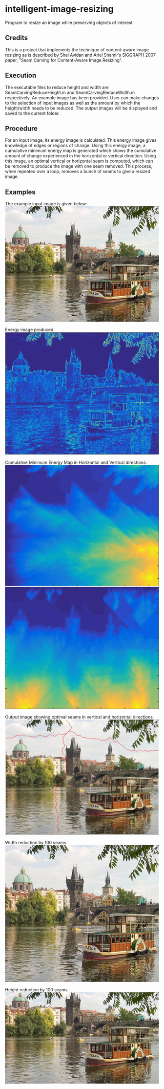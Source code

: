 # intelligent-image-resizing
Program to resize an image while preserving objects of interest

## Credits
This is a project that implements the technique of content-aware image resizing as is described by Shai Avidan and Ariel Shamir’s SIGGRAPH 2007 paper, "Seam Carving for Content-Aware Image Resizing".

## Execution
The executable files to reduce height and width are SeamCarvingReduceHeight.m and SeamCarvingReduceWidth.m respectively. An example image has been provided. User can make changes to the selection of input images as well as the amount by which the height/width needs to be reduced. The output images will be displayed and saved to the current folder.

## Procedure
For an input image, its energy image is calculated. This energy image gives knowledge of edges or regions of change. Using this energy image, a cumulative minimum energy map is generated which shows the cumulative amount of change experienced in the horizontal or vertical direction. Using this image, an optimal vertical or horizontal seam is computed, which can be removed to produce the image with one seam removed. This process, when repeated over a loop, removes a bunch of seams to give a resized image.

## Examples
The example input image is given below:  
![Input Image Prague](inputSeamCarvingPrague.jpg)

Energy image produced:  
![Energy Image Prague](inputEnergyImage.JPG)

Cumulative Minimum Energy Map in Horizontal and Vertical directions:  
![CME Hor Image Prague](inputCMEMapHor.JPG)
![CME Ver Image Prague](inputCMEMap.JPG)

Output image showing optimal seams in vertical and horizontal directions  
![Output Image Prague](output1.JPG)

Width reduction by 100 seams  
![Output Image Prague](outputReduceWidthPrague.png)

Height reduction by 100 seams  
![Output Image Prague](outputReduceHeightPrague.png)
